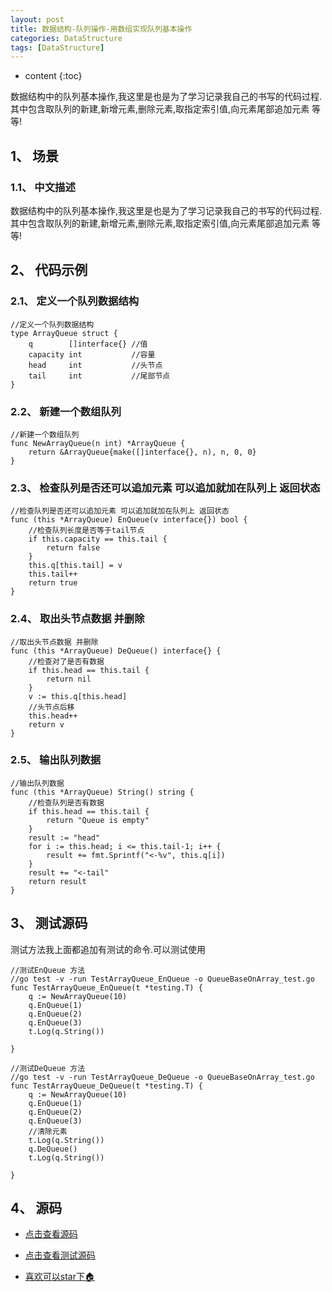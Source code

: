 ```yaml
---
layout: post
title: 数据结构-队列操作-用数组实现队列基本操作
categories: DataStructure
tags: [DataStructure]
---
```

* content
{:toc}

数据结构中的队列基本操作,我这里是也是为了学习记录我自己的书写的代码过程.其中包含取队列的新建,新增元素,删除元素,取指定索引值,向元素尾部追加元素 等等!

## 1、 场景 

### 1.1、 中文描述

数据结构中的队列基本操作,我这里是也是为了学习记录我自己的书写的代码过程.其中包含取队列的新建,新增元素,删除元素,取指定索引值,向元素尾部追加元素 等等!

## 2、 代码示例

### 2.1、 定义一个队列数据结构

```golang
//定义一个队列数据结构
type ArrayQueue struct {
	q        []interface{} //值
	capacity int           //容量
	head     int           //头节点
	tail     int           //尾部节点
}
```
### 2.2、 新建一个数组队列

```golang
//新建一个数组队列
func NewArrayQueue(n int) *ArrayQueue {
	return &ArrayQueue{make([]interface{}, n), n, 0, 0}
}
```

### 2.3、 检查队列是否还可以追加元素 可以追加就加在队列上 返回状态

```golang
//检查队列是否还可以追加元素 可以追加就加在队列上 返回状态
func (this *ArrayQueue) EnQueue(v interface{}) bool {
	//检查队列长度是否等于tail节点
	if this.capacity == this.tail {
		return false
	}
	this.q[this.tail] = v
	this.tail++
	return true
}
```

### 2.4、 取出头节点数据 并删除

```golang
//取出头节点数据 并删除
func (this *ArrayQueue) DeQueue() interface{} {
	//检查对了是否有数据
	if this.head == this.tail {
		return nil
	}
	v := this.q[this.head]
	//头节点后移
	this.head++
	return v
}
```

### 2.5、 输出队列数据

```golang
//输出队列数据
func (this *ArrayQueue) String() string {
	//检查队列是否有数据
	if this.head == this.tail {
		return "Queue is empty"
	}
	result := "head"
	for i := this.head; i <= this.tail-1; i++ {
		result += fmt.Sprintf("<-%v", this.q[i])
	}
	result += "<-tail"
	return result
}
```

## 3、 测试源码

测试方法我上面都追加有测试的命令.可以测试使用

```golang
//测试EnQueue 方法
//go test -v -run TestArrayQueue_EnQueue -o QueueBaseOnArray_test.go
func TestArrayQueue_EnQueue(t *testing.T) {
	q := NewArrayQueue(10)
	q.EnQueue(1)
	q.EnQueue(2)
	q.EnQueue(3)
	t.Log(q.String())

}

//测试DeQueue 方法
//go test -v -run TestArrayQueue_DeQueue -o QueueBaseOnArray_test.go
func TestArrayQueue_DeQueue(t *testing.T) {
	q := NewArrayQueue(10)
	q.EnQueue(1)
	q.EnQueue(2)
	q.EnQueue(3)
	//清除元素
	t.Log(q.String())
	q.DeQueue()
	t.Log(q.String())

}

```


## 4、 源码

* [点击查看源码](https://github.com/selfjt/algorithm/blob/master/golang/queue/QueueBaseOnArray.go "基本队列")

* [点击查看测试源码](https://github.com/selfjt/algorithm/blob/master/golang/stack/QueueBaseOnArray_test.go "基本队列test")

* [喜欢可以star下🏠](https://github.com/selfjt/algorithm "star")
